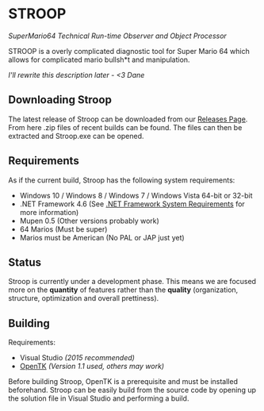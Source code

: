 # STROOP
*SuperMario64 Technical Run-time Observer and Object Processor*

  STROOP is a overly complicated diagnostic tool for Super Mario 64 which allows for complicated mario bullsh*t and manipulation. 
  
  *I'll rewrite this description later - <3 Dane*
  
       
## Downloading Stroop

The latest release of Stroop can be downloaded from our [Releases Page](https://github.com/SM64-STROOP/STROOP/releases). From here .zip files of recent builds can be found. The files can then be extracted and Stroop.exe can be opened.
  
## Requirements

  As if the current build, Stroop has the following system requirements:
  * Windows 10 / Windows 8 / Windows 7 / Windows Vista 64-bit or 32-bit
  * .NET Framework 4.6 (See [.NET Framework System Requirements](https://msdn.microsoft.com/en-us/library/8z6watww(v=vs.110).aspx) for more information)
  * Mupen 0.5 (Other versions probably work)
  * 64 Marios (Must be super)
  * Marios must be American (No PAL or JAP just yet)
  
## Status 
  
  Stroop is currently under a development phase. This means we are focused more on the **quantity** of features rather than the **quality** (organization, structure, optimization and overall prettiness). 
 
## Building

Requirements:
  * Visual Studio *(2015 recommended)*
  * [OpenTK](https://github.com/opentk/opentk) *(Version 1.1 used, others may work)*
  
Before building Stroop, OpenTK is a prerequisite and must be installed beforehand. Stroop can be easily build from the source code by opening up the solution file in Visual Studio and performing a build. 

#
